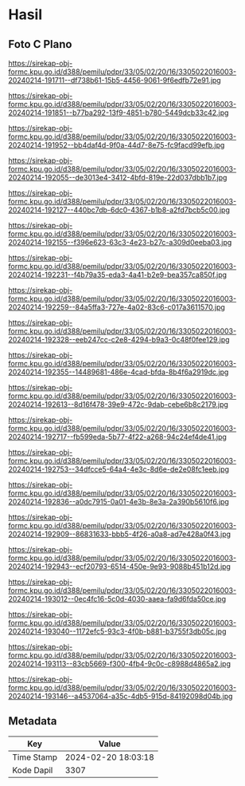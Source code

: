 # Hasil

## Foto C Plano

https://sirekap-obj-formc.kpu.go.id/d388/pemilu/pdpr/33/05/02/20/16/3305022016003-20240214-191711--df738b61-15b5-4456-9061-9f6edfb72e91.jpg

https://sirekap-obj-formc.kpu.go.id/d388/pemilu/pdpr/33/05/02/20/16/3305022016003-20240214-191851--b77ba292-13f9-4851-b780-5449dcb33c42.jpg

https://sirekap-obj-formc.kpu.go.id/d388/pemilu/pdpr/33/05/02/20/16/3305022016003-20240214-191952--bb4daf4d-9f0a-44d7-8e75-fc9facd99efb.jpg

https://sirekap-obj-formc.kpu.go.id/d388/pemilu/pdpr/33/05/02/20/16/3305022016003-20240214-192055--de3013e4-3412-4bfd-819e-22d037dbb1b7.jpg

https://sirekap-obj-formc.kpu.go.id/d388/pemilu/pdpr/33/05/02/20/16/3305022016003-20240214-192127--440bc7db-6dc0-4367-b1b8-a2fd7bcb5c00.jpg

https://sirekap-obj-formc.kpu.go.id/d388/pemilu/pdpr/33/05/02/20/16/3305022016003-20240214-192155--f396e623-63c3-4e23-b27c-a309d0eeba03.jpg

https://sirekap-obj-formc.kpu.go.id/d388/pemilu/pdpr/33/05/02/20/16/3305022016003-20240214-192231--f4b79a35-eda3-4a41-b2e9-bea357ca850f.jpg

https://sirekap-obj-formc.kpu.go.id/d388/pemilu/pdpr/33/05/02/20/16/3305022016003-20240214-192259--84a5ffa3-727e-4a02-83c6-c017a3611570.jpg

https://sirekap-obj-formc.kpu.go.id/d388/pemilu/pdpr/33/05/02/20/16/3305022016003-20240214-192328--eeb247cc-c2e8-4294-b9a3-0c48f0fee129.jpg

https://sirekap-obj-formc.kpu.go.id/d388/pemilu/pdpr/33/05/02/20/16/3305022016003-20240214-192355--14489681-486e-4cad-bfda-8b4f6a2919dc.jpg

https://sirekap-obj-formc.kpu.go.id/d388/pemilu/pdpr/33/05/02/20/16/3305022016003-20240214-192613--8d16f478-39e9-472c-9dab-cebe6b8c2179.jpg

https://sirekap-obj-formc.kpu.go.id/d388/pemilu/pdpr/33/05/02/20/16/3305022016003-20240214-192717--fb599eda-5b77-4f22-a268-94c24ef4de41.jpg

https://sirekap-obj-formc.kpu.go.id/d388/pemilu/pdpr/33/05/02/20/16/3305022016003-20240214-192753--34dfcce5-64a4-4e3c-8d6e-de2e08fc1eeb.jpg

https://sirekap-obj-formc.kpu.go.id/d388/pemilu/pdpr/33/05/02/20/16/3305022016003-20240214-192836--a0dc7915-0a01-4e3b-8e3a-2a390b5610f6.jpg

https://sirekap-obj-formc.kpu.go.id/d388/pemilu/pdpr/33/05/02/20/16/3305022016003-20240214-192909--86831633-bbb5-4f26-a0a8-ad7e428a0f43.jpg

https://sirekap-obj-formc.kpu.go.id/d388/pemilu/pdpr/33/05/02/20/16/3305022016003-20240214-192943--ecf20793-6514-450e-9e93-9088b451b12d.jpg

https://sirekap-obj-formc.kpu.go.id/d388/pemilu/pdpr/33/05/02/20/16/3305022016003-20240214-193012--0ec4fc16-5c0d-4030-aaea-fa9d6fda50ce.jpg

https://sirekap-obj-formc.kpu.go.id/d388/pemilu/pdpr/33/05/02/20/16/3305022016003-20240214-193040--1172efc5-93c3-4f0b-b881-b3755f3db05c.jpg

https://sirekap-obj-formc.kpu.go.id/d388/pemilu/pdpr/33/05/02/20/16/3305022016003-20240214-193113--83cb5669-f300-4fb4-9c0c-c8988d4865a2.jpg

https://sirekap-obj-formc.kpu.go.id/d388/pemilu/pdpr/33/05/02/20/16/3305022016003-20240214-193146--a4537064-a35c-4db5-915d-84192098d04b.jpg


## Metadata

| Key        | Value               |
| ---------- | ------------------- |
| Time Stamp | 2024-02-20 18:03:18 |
| Kode Dapil | 3307                |



